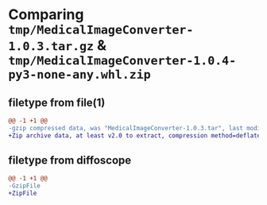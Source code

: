 # Comparing `tmp/MedicalImageConverter-1.0.3.tar.gz` & `tmp/MedicalImageConverter-1.0.4-py3-none-any.whl.zip`

## filetype from file(1)

```diff
@@ -1 +1 @@
-gzip compressed data, was "MedicalImageConverter-1.0.3.tar", last modified: Sun Jul 23 16:11:22 2023, max compression
+Zip archive data, at least v2.0 to extract, compression method=deflate
```

## filetype from diffoscope

```diff
@@ -1 +1 @@
-GzipFile
+ZipFile
```

